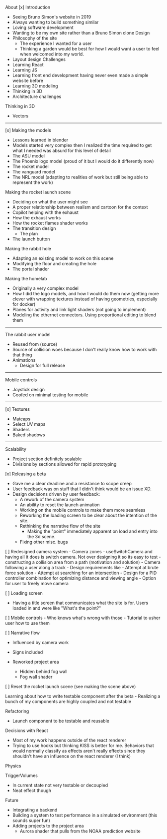 About
[x] Introduction
- Seeing Bruno Simon's website in 2019
- Always wanting to build something similar
- Loving software development
- Wanting to be my own site rather than a Bruno Simon clone
Design
- Philosophy of the site
    - The experience I wanted for a user
    - Thinking a garden would be best for how I would want a user to feel when welcomed into my world.
- Layout design
Challenges
- Learning React
- Learning JS
- Learning front end development having never even made a simple website before
- Learning 3D modeling
- Thinking in 3D
- Architecture challenges

Thinking in 3D
- Vectors
------------------------------------------------
[x] Making the models
- Lessons learned in blender
- Models started very complex then I realized the time required to get what I needed was absurd for this level of detail
- The ASU model
- The Phoenix logo model (proud of it but I would do it differently now)
- The rocket model
- The vanguard model
- The NRL model (adapting to realities of work but still being able to represent the work)

Making the rocket launch scene
- Deciding on what the user might see
- A proper relationship between realism and cartoon for the context
- Copilot helping with the exhaust
- How the exhaust works
- How the rocket flames shader works
- The transition design
    - The plan
- The launch button

Making the rabbit hole
- Adapting an existing model to work on this scene
- Modifying the floor and creating the hole
- The portal shader 

Making the homelab
- Originally a very complex model
- How I did the logo models, and how I would do them now (getting more clever with wrapping textures instead of having geometries, especially for docker)
- Planes for activity and link light shaders (not going to implement)
- Modeling the ethernet connectors. Using proportional editing to blend them
---------------------------------------------------------------

The rabbit user model
- Reused from (source)
- Source of collision woes because I don't really know how to work with that thing
- Animations 
   - Design for full release
---------------------------------------------------------------

Mobile controls
- Joystick design
- Goofed on minimal testing for mobile

---------------------------------------------------------------

[x] Textures
- Matcaps
- Select UV maps
- Shaders
- Baked shadows
---------------------------------------------------------------

Scalability
- Project section definitely scalable
- Divisions by sections allowed for rapid prototyping

[x] Releasing a beta
- Gave me a clear deadline and a resistance to scope creep
- User feedback was on stuff that I didn't think would be an issue XD.
- Design decisions driven by user feedback:
    - A rework of the camera system
    - An ability to reset the launch animation
    - Working on the mobile controls to make them more seamless
    - Reworking the loading screen to be clear about the intention of the site.
    - Rethinking the narrative flow of the site
        - Making the "point" immediately apparent on load and entry into the 3d scene.
    - Fixing other misc. bugs

[ ] Redesigned camera system
    - Camera zones
        - useSwitchCamera and having all it does is switch camera. Not over designing it so its easy to test
        - constructing a collision area from a path (motivation and solution)
    - Camera following a user along a track
        - Design requirements like 
        - Attempt at brute force solution
        - Attempt at searching for an intersection
        - Design for a PID controller combination for optimizing distance and viewing angle
    - Option for user to freely move camera

[ ] Loading screen
   - Having a title screen that communicates what the site is for. Users loaded in and were like "What's the point?"

[ ] Mobile controls
    - Who knows what's wrong with those
    - Tutorial to usher user how to use them

[ ] Narrative flow
   - Influenced by camera work
   - Signs included

   - Reworked project area
        - Hidden behind fog wall
        - Fog wall shader

[ ] Reset the rocket launch scene (see making the scene above)

Learning about how to write testable component after the beta
    - Realizing a bunch of my components are highly coupled and not testable

Refactoring
- Launch component to be testable and reusable

Decisions with React
- Most of my work happens outside of the react renderer
- Trying to use hooks but thinking KISS is better for me. Behaviors that would normally classify as effects aren't really effects since they shouldn't have an influence on the react renderer (I think)

Physics

TriggerVolumes
- In current state not very testable or decoupled
- Neat effect though

Future
- Integrating a backend
- Building a system to test performance in a simulated environment (this sounds super fun)
- Adding projects to the project area
    - Aurora shader that pulls from the NOAA prediction website
